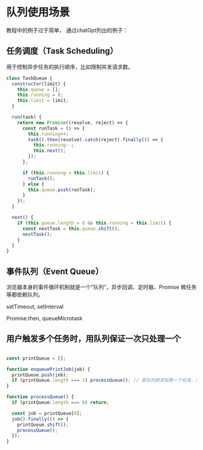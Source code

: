 # 队列使用场景

教程中的例子过于简单， 通过chatGpt列出的例子：

## 任务调度（Task Scheduling）

用于控制异步任务的执行顺序，比如限制并发请求数。

```javascript
class TaskQueue {
  constructor(limit) {
    this.queue = [];
    this.running = 0;
    this.limit = limit;
  }

  run(task) {
    return new Promise((resolve, reject) => {
      const runTask = () => {
        this.running++;
        task().then(resolve).catch(reject).finally(() => {
          this.running--;
          this.next();
        });
      };

      if (this.running < this.limit) {
        runTask();
      } else {
        this.queue.push(runTask);
      }
    });
  }

  next() {
    if (this.queue.length > 0 && this.running < this.limit) {
      const nextTask = this.queue.shift();
      nextTask();
    }
  }
}


```

## 事件队列（Event Queue）

浏览器本身的事件循环机制就是一个“队列”，异步回调、定时器、Promise 微任务等都依赖队列。

setTimeout, setInterval

Promise.then, queueMicrotask

## 用户触发多个任务时，用队列保证一次只处理一个

```javascript

const printQueue = [];

function enqueuePrintJob(job) {
  printQueue.push(job);
  if (printQueue.length === 1) processQueue(); // 若队列刚添加第一个任务，则开始执行
}

function processQueue() {
  if (printQueue.length === 0) return;

  const job = printQueue[0];
  job().finally(() => {
    printQueue.shift();
    processQueue();
  });
}

```
